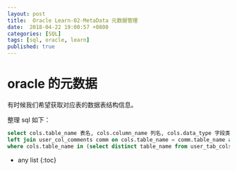 ```yaml
---
layout: post
title:  Oracle Learn-02-MetaData 元数据管理
date:  2018-04-22 19:00:57 +0800
categories: [SQL]
tags: [sql, oracle, learn]
published: true
---
```


# oracle 的元数据

有时候我们希望获取对应表的数据表结构信息。

整理 sql 如下：

```sql
select cols.table_name 表名, cols.column_name 列名, cols.data_type 字段类型, cols.data_length 长度, cols.nullable 是否为空, cols.data_default 默认值, comm.comments 备注 from user_tab_cols cols
left join user_col_comments comm on cols.table_name = comm.table_name and cols.column_name = comm.column_name
where cols.table_name in (select distinct table_name from user_tab_cols)  and  cols.column_id is not null order by cols.table_name, segment_column_id;
```

* any list
{:toc}









 






